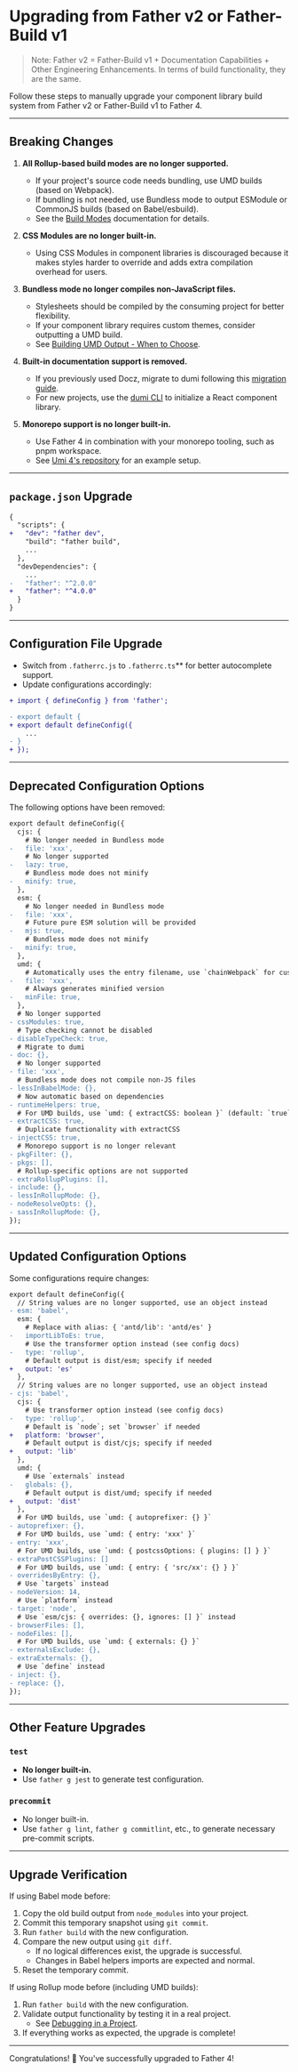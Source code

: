 # Upgrading from Father v2 or Father-Build v1

> Note: Father v2 = Father-Build v1 + Documentation Capabilities + Other Engineering Enhancements. In terms of build functionality, they are the same.

Follow these steps to manually upgrade your component library build system from Father v2 or Father-Build v1 to Father 4.

---

## Breaking Changes

1. **All Rollup-based build modes are no longer supported.**  
   - If your project's source code needs bundling, use UMD builds (based on Webpack).  
   - If bundling is not needed, use Bundless mode to output ESModule or CommonJS builds (based on Babel/esbuild).  
   - See the [Build Modes](./build-mode.md) documentation for details.  

2. **CSS Modules are no longer built-in.**  
   - Using CSS Modules in component libraries is discouraged because it makes styles harder to override and adds extra compilation overhead for users.  

3. **Bundless mode no longer compiles non-JavaScript files.**  
   - Stylesheets should be compiled by the consuming project for better flexibility.  
   - If your component library requires custom themes, consider outputting a UMD build.  
   - See [Building UMD Output - When to Choose](./umd.md#when-to-choose).  

4. **Built-in documentation support is removed.**  
   - If you previously used Docz, migrate to dumi following this [migration guide](https://github.com/umijs/father/issues/241).  
   - For new projects, use the [dumi CLI](https://d.umijs.org/guide/initialize) to initialize a React component library.  

5. **Monorepo support is no longer built-in.**  
   - Use Father 4 in combination with your monorepo tooling, such as pnpm workspace.  
   - See [Umi 4's repository](https://github.com/umijs/umi) for an example setup.  

---

## `package.json` Upgrade

```diff
{
  "scripts": {
+   "dev": "father dev",
    "build": "father build",
    ...
  },
  "devDependencies": {
    ...
-   "father": "^2.0.0"
+   "father": "^4.0.0"
  }
}
```

---

## Configuration File Upgrade

- Switch from `.fatherrc.js` to `.fatherrc.ts`** for better autocomplete support.  
- Update configurations accordingly:

```diff
+ import { defineConfig } from 'father';

- export default {
+ export default defineConfig({
    ...
- }
+ });
```

---

## Deprecated Configuration Options

The following options have been removed:

```diff
export default defineConfig({
  cjs: {
    # No longer needed in Bundless mode
-   file: 'xxx',
    # No longer supported
-   lazy: true,
    # Bundless mode does not minify
-   minify: true,
  },
  esm: {
    # No longer needed in Bundless mode
-   file: 'xxx',
    # Future pure ESM solution will be provided
-   mjs: true,
    # Bundless mode does not minify
-   minify: true,
  },
  umd: {
    # Automatically uses the entry filename, use `chainWebpack` for custom needs
-   file: 'xxx',
    # Always generates minified version
-   minFile: true,
  },
  # No longer supported
- cssModules: true,
  # Type checking cannot be disabled
- disableTypeCheck: true,
  # Migrate to dumi
- doc: {},
  # No longer supported
- file: 'xxx',
  # Bundless mode does not compile non-JS files
- lessInBabelMode: {},
  # Now automatic based on dependencies
- runtimeHelpers: true,
  # For UMD builds, use `umd: { extractCSS: boolean }` (default: `true`)
- extractCSS: true,
  # Duplicate functionality with extractCSS
- injectCSS: true,
  # Monorepo support is no longer relevant
- pkgFilter: {},
- pkgs: [],
  # Rollup-specific options are not supported
- extraRollupPlugins: [],
- include: {},
- lessInRollupMode: {},
- nodeResolveOpts: {},
- sassInRollupMode: {},
});
```

---

## Updated Configuration Options

Some configurations require changes:

```diff
export default defineConfig({
  // String values are no longer supported, use an object instead
- esm: 'babel',
  esm: {
    # Replace with alias: { 'antd/lib': 'antd/es' }
-   importLibToEs: true,
    # Use the transformer option instead (see config docs)
-   type: 'rollup',
    # Default output is dist/esm; specify if needed
+   output: 'es'
  },
  // String values are no longer supported, use an object instead
- cjs: 'babel',
  cjs: {
    # Use transformer option instead (see config docs)
-   type: 'rollup',
    # Default is `node`; set `browser` if needed
+   platform: 'browser',
    # Default output is dist/cjs; specify if needed
+   output: 'lib'
  },
  umd: {
    # Use `externals` instead
-   globals: {},
    # Default output is dist/umd; specify if needed
+   output: 'dist'
  },
  # For UMD builds, use `umd: { autoprefixer: {} }`
- autoprefixer: {},
  # For UMD builds, use `umd: { entry: 'xxx' }`
- entry: 'xxx',
  # For UMD builds, use `umd: { postcssOptions: { plugins: [] } }`
- extraPostCSSPlugins: []
  # For UMD builds, use `umd: { entry: { 'src/xx': {} } }`
- overridesByEntry: {},
  # Use `targets` instead
- nodeVersion: 14,
  # Use `platform` instead
- target: 'node',
  # Use `esm/cjs: { overrides: {}, ignores: [] }` instead
- browserFiles: [],
- nodeFiles: [],
  # For UMD builds, use `umd: { externals: {} }`
- externalsExclude: {},
- extraExternals: {},
  # Use `define` instead
- inject: {},
- replace: {},
});
```

---

## Other Feature Upgrades

### `test`

- **No longer built-in.**  
- Use `father g jest` to generate test configuration.

### `precommit`

- No longer built-in. 
- Use `father g lint`, `father g commitlint`, etc., to generate necessary pre-commit scripts.

---

## Upgrade Verification

 If using Babel mode before:
1. Copy the old build output from `node_modules` into your project.
2. Commit this temporary snapshot using `git commit`.
3. Run `father build` with the new configuration.
4. Compare the new output using `git diff`.  
   - If no logical differences exist, the upgrade is successful.
   - Changes in Babel helpers imports are expected and normal.  
5. Reset the temporary commit.

 If using Rollup mode before (including UMD builds):
1. Run `father build` with the new configuration.
2. Validate output functionality by testing it in a real project.
   - See [Debugging in a Project](./dev.md#debugging-in-a-project).
3. If everything works as expected, the upgrade is complete!

---

Congratulations! 🎉 You've successfully upgraded to Father 4!